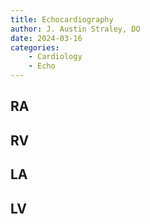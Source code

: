 ```yaml
---
title: Echocardiography
author: J. Austin Straley, DO
date: 2024-03-16
categories:
    - Cardiology
    - Echo
---
```


## RA

## RV

## LA

## LV